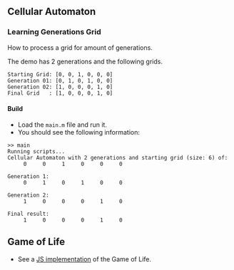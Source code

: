 ## Cellular Automaton


### Learning Generations Grid

How to process a grid for amount of generations.

The demo has 2 generations and the following grids.

```
Starting Grid: [0, 0, 1, 0, 0, 0]
Generation 01: [0, 1, 0, 1, 0, 0]
Generation 02: [1, 0, 0, 0, 1, 0]
Final Grid   : [1, 0, 0, 0, 1, 0]
```


#### Build
- Load the `main.m` file and run it.
- You should see the following information:

```
>> main
Running scripts...
Cellular Automaton with 2 generations and starting grid (size: 6) of:
     0     0     1     0     0     0

Generation 1:
     0     1     0     1     0     0

Generation 2:
     1     0     0     0     1     0

Final result:
     1     0     0     0     1     0
```


## Game of Life

- See a [JS implementation](http://pmav.eu/stuff/javascript-game-of-life-v3.1.1/) of the Game of Life.